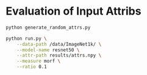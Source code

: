 # Evaluation of Input Attribs

```bash 
python generate_random_attrs.py

python run.py \
    --data-path /data/ImageNet1k/ \
    --model-name resnet50 \
    --attr-path results/attrs.npy \
    --measure morf \
    --ratio 0.1
```